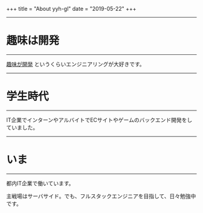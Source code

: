 +++
title = "About yyh-gl"
date = "2019-05-22"
+++

---
# 趣味は開発
---

<u>趣味が開発</u> というくらいエンジニアリングが大好きです。

---
# 学生時代
---

IT企業でインターンやアルバイトでECサイトやゲームのバックエンド開発をしていました。


---
# いま
---

都内IT企業で働いています。

主戦場はサーバサイド。でも、フルスタックエンジニアを目指して、日々勉強中です。

